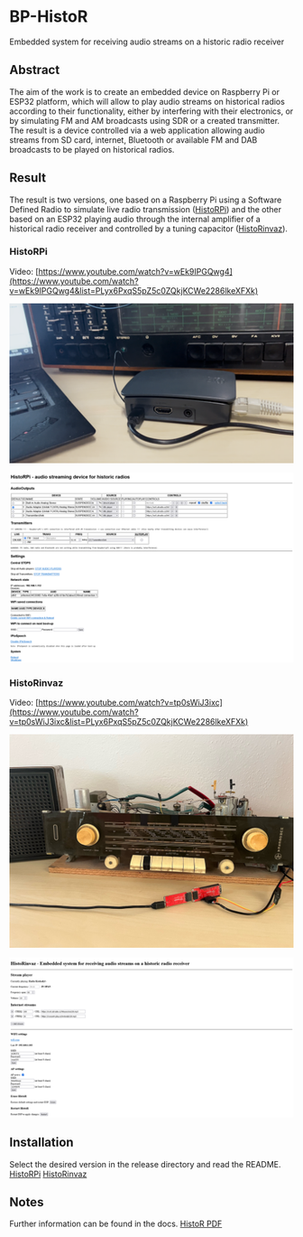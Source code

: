 # BP-HistoR
Embedded system for receiving audio streams on a historic radio receiver

## Abstract
The aim of the work is to create an embedded device on Raspberry Pi or ESP32 platform,
which will allow to play audio streams on historical radios according to their functionality,
either by interfering with their electronics, or by simulating FM and AM broadcasts using
SDR or a created transmitter. The result is a device controlled via a web application allowing
audio streams from SD card, internet, Bluetooth or available FM and DAB broadcasts to
be played on historical radios.

## Result
The result is two versions, one based on a Raspberry Pi using a Software Defined Radio to simulate live radio transmission ([HistoRPi](https://github.com/F3lda/HistoRPi)) and the other based on an ESP32 playing audio through the internal amplifier of a historical radio receiver and controlled by a tuning capacitor ([HistoRinvaz](https://github.com/F3lda/HistoRinvaz)).

### HistoRPi
Video: [https://www.youtube.com/watch?v=wEk9IPGQwg4](https://www.youtube.com/watch?v=wEk9IPGQwg4&list=PLyx6PxqS5pZ5c0ZQkjKCWe2286lkeXFXk)

![HistoRPi](./docs/imgs/HistoRPi.png "HistoRPi")

![HistoRPi UI](./docs/imgs/HistoRPiUI.png "HistoRPi UI")

### HistoRinvaz
Video: [https://www.youtube.com/watch?v=tp0sWiJ3ixc](https://www.youtube.com/watch?v=tp0sWiJ3ixc&list=PLyx6PxqS5pZ5c0ZQkjKCWe2286lkeXFXk)

![HistoRinvaz](./docs/imgs/HistoRinvaz.jpeg "HistoRinvaz")

![HistoRinvaz UI](./docs/imgs/HistoRinvazUI.png "HistoRinvaz UI")

## Installation
Select the desired version in the release directory and read the README.
[HistoRPi](./release/HistoRPi)
[HistoRinvaz](./release/HistoRinvaz)

## Notes
Further information can be found in the docs.
[HistoR PDF](./docs/FIT_BUT_thesis_2024.pdf)
